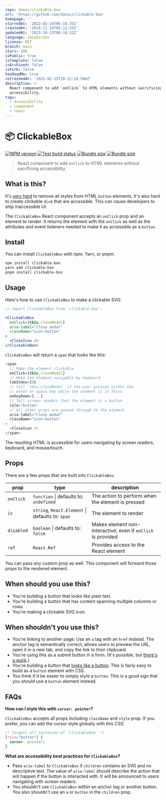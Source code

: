 ```yaml
---
repo: danoc/clickable-box
url: 'https://github.com/danoc/clickable-box'
homepage: ''
starredAt: '2022-02-24T06:10:35Z'
createdAt: '2018-11-14T05:12:33Z'
updatedAt: '2023-10-13T06:18:12Z'
language: JavaScript
license: MIT
branch: main
stars: 106
isPublic: true
isTemplate: false
isArchived: false
isFork: false
hasReadMe: true
refreshedAt: '2025-02-25T20:22:10.506Z'
description: >-
  React component to add `onClick` to HTML elements without sacrificing
  accessibility.
tags:
  - accessibility
  - component
  - react
---
```


# 📦 ClickableBox

[![NPM version](https://badgen.net/npm/v/clickable-box)](https://www.npmjs.com/package/clickable-box) [![Test build status](https://github.com/danoc/clickable-box/workflows/Test/badge.svg)](https://github.com/danoc/clickable-box/actions?query=workflow%3ATest) [![Bundle size](https://badgen.net/bundlephobia/min/clickable-box?label=size)](https://bundlephobia.com/result?p=clickable-box) [![Bundle size](https://badgen.net/bundlephobia/minzip/clickable-box?label=gzip%20size)](https://bundlephobia.com/result?p=clickable-box)

> React component to add `onClick` to HTML elements without sacrificing accessibility.

## What is this?

It's [very hard](https://www.scottohara.me/blog/2018/10/03/unbutton-buttons.html) to remove all styles from HTML `button` elements. It's also hard to create clickable `div`s that are accessible. This can cause developers to ship inaccessible UI.

The `ClickableBox` React component accepts an `onClick` prop and an element to render. It returns the element with the `onClick` as well as the attributes and event listeners needed to make it as accessible as a `button`.

## Install

You can install `ClickableBox` with npm, Yarn, or pnpm.

```bash
npm install clickable-box
yarn add clickable-box
pnpm install clickable-box
```

## Usage

Here's how to use `ClickableBox` to make a clickable SVG:

```jsx
// import ClickableBox from 'clickable-box';

<ClickableBox
  onClick={this.closeModal}
  aria-label="Close modal"
  className="icon-button"
>
  <CloseIcon />
</ClickableBox>
```

`ClickableBox` will return a `span` that looks like this:

```js
<span
  // Make the element clickable
  onClick={this.closeModal}
  // Make the element navigable by keyboard
  tabIndex={0}
  // Call `this.closeModal` if the user presses either the
  // enter or space key while the element is in focus
  onKeyDown={...}
  // Tell screen readers that the element is a button
  role="button"
  // All other props are passed through to the element
  aria-label="Close modal"
  className="icon-button"
>
  <CloseIcon />
</span>
```

The resulting HTML is accessible for users navigating by screen readers, keyboard, and mouse/touch.

## Props

There are a few props that are built into `ClickableBox`:

| prop       | type                                             | description                                                  |
| ---------- | ------------------------------------------------ | ------------------------------------------------------------ |
| `onClick`  | `function` \| defaults to: `undefined`           | The action to perform when the element is pressed            |
| `is`       | `string`, `React.Element` \| defaults to: `span` | The element to render                                        |
| `disabled` | `boolean` \| defaults to: `false`                | Makes element non-interactive, even if `onClick` is provided |
| `ref`      | `React.Ref`                                      | Provides access to the React element                         |

You can pass any custom prop as well. This component will forward those props to the rendered element.

## When should you use this?

- You're building a button that looks like plain text.
- You're building a button that has content spanning multiple columns or rows.
- You're making a clickable SVG icon.

## When shouldn't you use this?

- You're linking to another page: Use an `a` tag with an `href` instead. The anchor tag is semantically correct, allows users to preview the URL, open it in a new tab, and copy the link to their clipboard.
- You're using this as a submit button in a form. (It's possible, but [there's a quirk](https://github.com/danoc/clickable-box/issues/4).)
- You're building a button that [looks like a button](https://getbootstrap.com/docs/4.0/components/buttons/#examples): This is fairly easy to build as a `button` element with CSS.
- You think it'd be easier to simply style a `button`: This is a good sign that you should use a `button` element instead.

## FAQs

**How can I style this with `cursor: pointer`?**

`ClickableBox` accepts all props including `className` and `style` prop. If you prefer, you can add the cursor style globally with this CSS:

```css
/* Targets all instances of `ClickableBox` */
[role="button"] {
  cursor: pointer;
}
```

**What are accessibility best practices for `ClickableBox`?**

- Pass `aria-label` to `ClickableBox` if `children` contains an SVG and no descriptive text. The value of `aria-label` should describe the action that will happen if the button is interacted with. It will be announced to users navigating with screen readers.
- You shouldn't use `ClickableBox` within an anchor tag or another button. You also shouldn't use an `a` or `button` in the `children` prop.
